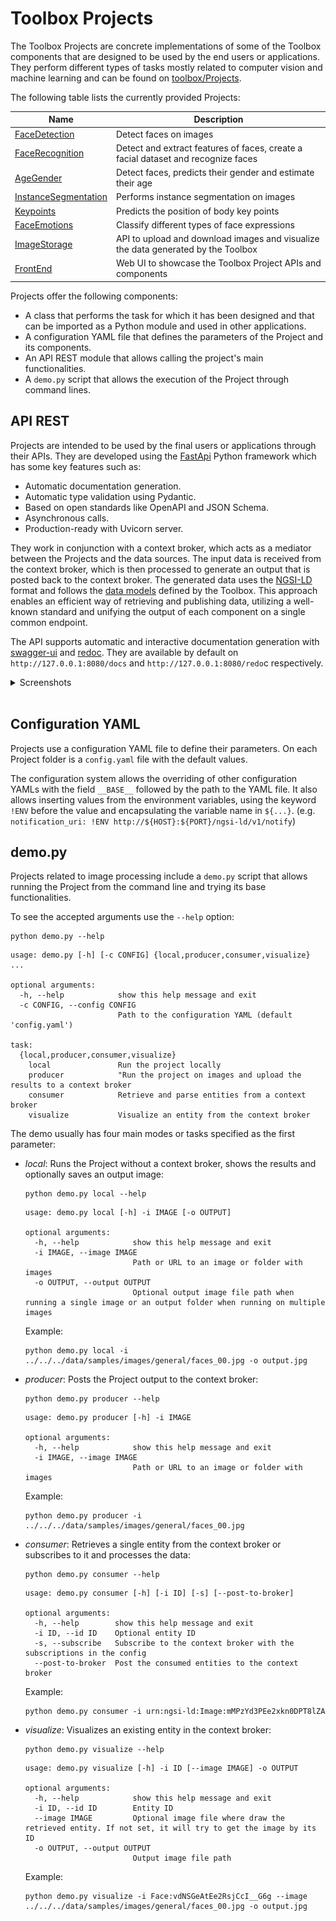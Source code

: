 # Toolbox Projects

The Toolbox Projects are concrete implementations of some of the Toolbox components that are designed to be used by the end users or applications. They perform different types of tasks mostly related to computer vision and machine learning and can be found on [toolbox/Projects](https://github.com/CommuniCityProject/communicity_toolbox/tree/master/toolbox/Projects).

The following table lists the currently provided Projects:

| Name                                                           | Description   |
|----------------------------------------------------------------|---------------|
| [FaceDetection](../toolbox/Projects/FaceDetection/README.md)              | Detect faces on images |
| [FaceRecognition](../toolbox/Projects/FaceRecognition/README.md)           | Detect and extract features of faces, create a facial dataset and recognize faces |
| [AgeGender](../toolbox/Projects/AgeGender/README.md)                       | Detect faces, predicts their gender and estimate their age |
| [InstanceSegmentation](../toolbox/Projects/InstanceSegmentation/README.md) | Performs instance segmentation on images |
| [Keypoints](../toolbox/Projects/Keypoints/README.md)                       | Predicts the position of body key points |
| [FaceEmotions](../toolbox/Projects/FaceEmotions/README.md)                 | Classify different types of face expressions |
| [ImageStorage](../toolbox/Projects/ImageStorage/README.md)                 | API to upload and download images and visualize the data generated by the Toolbox |
| [FrontEnd](../toolbox/Projects/FrontEnd/README.md)                 | Web UI to showcase the Toolbox Project APIs and components |

Projects offer the following components:
 - A class that performs the task for which it has been designed and that can be imported as a Python module and used in other applications.
 - A configuration YAML file that defines the parameters of the Project and its components.
 - An API REST module that allows calling the project's main functionalities.
 - A ``demo.py`` script that allows the execution of the Project through command lines.

## API REST

Projects are intended to be used by the final users or applications through their APIs. They are developed using the [FastApi](https://fastapi.tiangolo.com/) Python framework which has some key features such as:
- Automatic documentation generation.
- Automatic type validation using Pydantic.
- Based on open standards like OpenAPI and JSON Schema.
- Asynchronous calls.
- Production-ready with Uvicorn server.

They work in conjunction with a context broker, which acts as a mediator between the Projects and the data sources. The input data is received from the context broker, which is then processed to generate an output that is posted back to the context broker. The generated data uses the [NGSI-LD](https://www.etsi.org/deliver/etsi_gs/CIM/001_099/009/01.06.01_60/gs_cim009v010601p.pdf) format and follows the [data models](data-mdels.md) defined by the Toolbox. This approach enables an efficient way of retrieving and publishing data, utilizing a well-known standard and unifying the output of each component on a single common endpoint.

<!-- 
To launch an API we can call the ``api.py`` file located on the Project's directory. To see the accepted parameters we can use the `--help` option:
```
python api.py --help
```
```
usage: api.py [-h] [--config CONFIG] [--log-level {DEBUG,INFO,WARN,ERROR,CRITICAL}]

optional arguments:
  -h, --help            show this help message and exit
  --config CONFIG       Path to the configuration yaml (default: 'config.yaml')
  --log-level {DEBUG,INFO,WARN,ERROR,CRITICAL}
                        Log level (default: INFO)
```

To start the API we can call:
```
python api.py
```

The API will be available on the port specified on the configuration YAML. -->

The API supports automatic and interactive documentation generation with [swagger-ui](https://github.com/swagger-api/swagger-ui) and [redoc](https://github.com/Redocly/redoc). They are available by default on ``http://127.0.0.1:8080/docs`` and ``http://127.0.0.1:8080/redo``c respectively.

<details>
  <summary>Screenshots</summary>
  <h3>swagger-ui</h3>

  ![swagger-ui](./res/FaceRecognitionAPI-SwaggerUI.png)

  <h3>redoc</h3>
  
  ![redoc](./res/FaceRecognitionAPI-ReDoc.png)

</details>

</br>
<!-- 
The APIs related to image processing usually implements the following routes:
- ``/ngsi-ld/v1/notify`` [POST]: allow to notify a subscription from the context broker. This will be the endpoint specified on the creation of the subscription. The notified entities will be processed by the API and optionally a subsequent entity will be created or updated with the results of the Project.
- ``/predict`` [POST]: executes the main functionality of the Project. As the request body, it receives a JSON with the ID of an entity on the context broker. Depending on the Project this entity could be an Image or another accepted data model. The project will process the entity and optionally will update or create a new entity on the context broker. The API will respond with a list of created or modified entities. With the `accept` request header we can specify the output format of the API. This can be ``application/json`` or ``application/ld+json`` for an NGSI-LD JSON. -->

## Configuration YAML

Projects use a configuration YAML file to define their parameters. On each Project folder is a ``config.yaml`` file with the default values.

The configuration system allows the overriding of other configuration YAMLs with the field ``__BASE__`` followed by the path to the YAML file. It also allows inserting values from the environment variables, using the keyword ``!ENV`` before the value and encapsulating the variable name in ``${...}``. (e.g. ``notification_uri: !ENV http://${HOST}:${PORT}/ngsi-ld/v1/notify``)

<!-- 

Projects follow a similar configuration structure.
As an example, the configuration for the [AgeGender](../toolbox/Projects/AgeGender/README.md) Project could look like this:

<details>
  <summary>config.yaml</summary>

```
  age_gender:
    model_name: age_gender
    params:
      age_model_path: ../../../data/models/age_gender/age_model.onnx
      gender_model_path: ../../../data/models/age_gender/gender_model.onnx
      do_age: True
      do_gender: True
      use_cuda: False

  face_detector:
    face_box_scale: 1.2
    model_name: face_detector_retinaface
    params:
      weights_path: ../../../data/models/face_detector_retinaface/Resnet50_Final.pth
      model_name: resnet50
      confidence_threshold: 0.7
      landmarks: False
      nms_threshold: 0.4
      use_cuda: False

  context_broker:
    host: 192.168.0.100
    port: 1026
    notification_uri: http://192.168.0.100:9002/ngsi-ld/v1/notify

  api:
    host: 0.0.0.0
    port: 8080
    allowed_origins: []
    local_image_storage: False
    post_new_entity: False
    update_entity: True

  subscriptions:
    - entity_type: Image
      watched_attributes: ["purpose"]
      query: "purpose==%22AgeGender%22"
    - entity_type: Face
      watched_attributes: ["dateCreated"]
      query: ""

  visualization:
    image_width: 1500
    Face: {}
```


</details> -->

<!-- Here, both ``age_gender`` and ``face_detector`` fields define the parameters for the age-and-gender and the face-detector machine learning models respectively. Inside these fields, we find the ``model_name`` parameter which defines the name of the machine learning model to be used, whereas ``params`` define the specific parameters of that model. Different models of the same domain can be used by only changing its name and parameters. A list of the provided machine learning models can be found [here](machine-learning-models.md)

The ``context_broker`` field defines the address to a context broker server (``host`` and ``port``). The ``notification_uri`` is the URI where the context broker should send the subscription notifications (if any), that is the address where the service is running. These addresses are used by the API and the ``demo.py`` script.

The ``api`` field contains the parameters used by the API service. Here is defined the bind host and port of the server. ``allowed_origins`` allow defining the origins that should be permitted to make cross-origin requests. ``local_image_storage`` indicates if the project can retrieve the images to process from a local file path or it must retrieve them online by its URL. This is useful when the Project is being used in conjunction with the Toolbox [ImageStorage](../toolbox/Projects/ImageStorage/README.md) API on the same machine, so images can be read from disk instead of by its URL. Finally, `post_new_entity` and `update_entity` indicate if, in the case of processing an existing entity on the context broker, a new entity should be created or if the source entity should be modified with the generated output.

The ``subscriptions`` field defines the subscriptions that the service will create on the context broker. None or multiple subscriptions can be created, specifying the entity type, watched attributes and a query, where only the entity type value is required. These subscriptions will be deleted once the service stops.
The ``subscriptions`` field is used by the API and the ``demo.py`` script.
The ``context_broker.notification_uri`` is used as the endpoint where send the notifications. The API service defines the notification route to ``ngsi-ld/v1/notify``, whereas the demo uses the specified route.

Finally, the ``visualization`` field allows to define the visualization parameters when we want to create an image with some data models visualized. Here we can set the ``image_width`` and/or ``image_height`` fields that will define the output image size. If only one is set, the image aspect ratio will be maintained. Also, visualization parameters for each data model type can be set. This values will override the defaults ones defined on [toolbox/Visualization/Defaults.py](../toolbox/Visualization/Defaults.py).
These values are used by the ``demo.py`` script and by the [ImageStorage](../toolbox/Projects/ImageStorage/README.md). -->


## demo.py

Projects related to image processing include a ``demo.py`` script that allows running the Project from the command line and trying its base functionalities.

To see the accepted arguments use the ``--help`` option:
```
python demo.py --help
```
```
usage: demo.py [-h] [-c CONFIG] {local,producer,consumer,visualize} ...

optional arguments:
  -h, --help            show this help message and exit
  -c CONFIG, --config CONFIG
                        Path to the configuration YAML (default 'config.yaml')

task:
  {local,producer,consumer,visualize}
    local               Run the project locally
    producer            "Run the project on images and upload the results to a context broker
    consumer            Retrieve and parse entities from a context broker
    visualize           Visualize an entity from the context broker
```

The demo usually has four main modes or tasks specified as the first parameter:
- _local_: Runs the Project without a context broker, shows the results and optionally saves an output image:
  ```
  python demo.py local --help
  ```
  ```
  usage: demo.py local [-h] -i IMAGE [-o OUTPUT]

  optional arguments:
    -h, --help            show this help message and exit
    -i IMAGE, --image IMAGE
                          Path or URL to an image or folder with images
    -o OUTPUT, --output OUTPUT
                          Optional output image file path when running a single image or an output folder when running on multiple images
  ```
  Example:
  ```
  python demo.py local -i ../../../data/samples/images/general/faces_00.jpg -o output.jpg
  ```

- _producer_: Posts the Project output to the context broker:
  ```
  python demo.py producer --help
  ```
  ```
  usage: demo.py producer [-h] -i IMAGE

  optional arguments:
    -h, --help            show this help message and exit
    -i IMAGE, --image IMAGE
                          Path or URL to an image or folder with images
  ```
  Example:
  ```
  python demo.py producer -i ../../../data/samples/images/general/faces_00.jpg
  ```

- _consumer_: Retrieves a single entity from the context broker or subscribes to it and processes the data:
  ```
  python demo.py consumer --help
  ```
  ```
  usage: demo.py consumer [-h] [-i ID] [-s] [--post-to-broker]

  optional arguments:
    -h, --help        show this help message and exit
    -i ID, --id ID    Optional entity ID
    -s, --subscribe   Subscribe to the context broker with the subscriptions in the config
    --post-to-broker  Post the consumed entities to the context broker
  ```
  Example:
  ```
  python demo.py consumer -i urn:ngsi-ld:Image:mMPzYd3PEe2xkn0DPT8lZA
  ```

- _visualize_: Visualizes an existing entity in the context broker:
  ```
  python demo.py visualize --help
  ```
  ```
  usage: demo.py visualize [-h] -i ID [--image IMAGE] -o OUTPUT

  optional arguments:
    -h, --help            show this help message and exit
    -i ID, --id ID        Entity ID
    --image IMAGE         Optional image file where draw the retrieved entity. If not set, it will try to get the image by its ID
    -o OUTPUT, --output OUTPUT
                          Output image file path
  ```
  Example:
  ```
  python demo.py visualize -i Face:vdNSGeAtEe2RsjCcI__G6g --image ../../../data/samples/images/general/faces_00.jpg -o output.jpg
  ```
